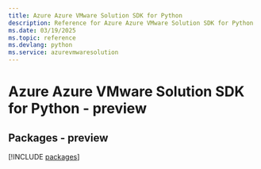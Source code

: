 ```yaml
---
title: Azure Azure VMware Solution SDK for Python
description: Reference for Azure Azure VMware Solution SDK for Python
ms.date: 03/19/2025
ms.topic: reference
ms.devlang: python
ms.service: azurevmwaresolution
---
```

# Azure Azure VMware Solution SDK for Python - preview
## Packages - preview
[!INCLUDE [packages](azure-vmware-solution-index.md)]